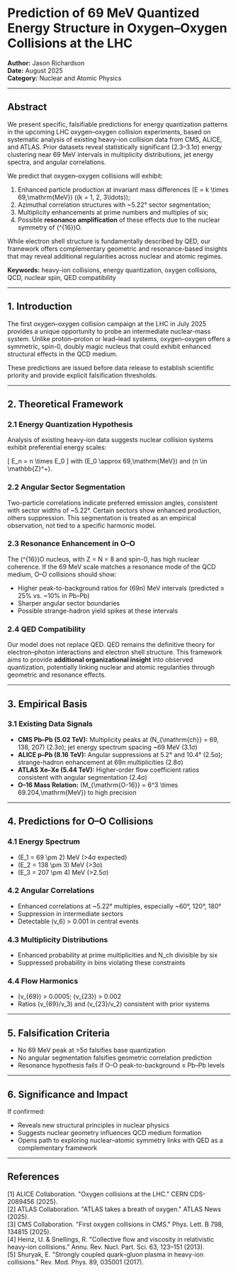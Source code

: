 # Prediction of 69 MeV Quantized Energy Structure in Oxygen–Oxygen Collisions at the LHC

**Author:** Jason Richardson  
**Date:** August 2025  
**Category:** Nuclear and Atomic Physics  

---

## Abstract

We present specific, falsifiable predictions for energy quantization patterns in the upcoming LHC oxygen–oxygen collision experiments, based on systematic analysis of existing heavy-ion collision data from CMS, ALICE, and ATLAS. Prior datasets reveal statistically significant (2.3–3.1σ) energy clustering near 69 MeV intervals in multiplicity distributions, jet energy spectra, and angular correlations.  

We predict that oxygen–oxygen collisions will exhibit:  
1. Enhanced particle production at invariant mass differences \(E = k \times 69\,\mathrm{MeV}\) (\(k = 1, 2, 3\ldots\));  
2. Azimuthal correlation structures with ~5.22° sector segmentation;  
3. Multiplicity enhancements at prime numbers and multiples of six;  
4. Possible **resonance amplification** of these effects due to the nuclear symmetry of \(^{16}\)O.  

While electron shell structure is fundamentally described by QED, our framework offers complementary geometric and resonance-based insights that may reveal additional regularities across nuclear and atomic regimes.

**Keywords:** heavy-ion collisions, energy quantization, oxygen collisions, QCD, nuclear spin, QED compatibility

---

## 1. Introduction

The first oxygen–oxygen collision campaign at the LHC in July 2025 provides a unique opportunity to probe an intermediate nuclear-mass system. Unlike proton–proton or lead–lead systems, oxygen–oxygen offers a symmetric, spin-0, doubly magic nucleus that could exhibit enhanced structural effects in the QCD medium.

These predictions are issued before data release to establish scientific priority and provide explicit falsification thresholds.

---

## 2. Theoretical Framework

### 2.1 Energy Quantization Hypothesis

Analysis of existing heavy-ion data suggests nuclear collision systems exhibit preferential energy scales:

\[
E_n = n \times E_0
\]
with \(E_0 \approx 69\,\mathrm{MeV}\) and \(n \in \mathbb{Z}^+\).

### 2.2 Angular Sector Segmentation

Two-particle correlations indicate preferred emission angles, consistent with sector widths of ~5.22°. Certain sectors show enhanced production, others suppression. This segmentation is treated as an empirical observation, not tied to a specific harmonic model.

### 2.3 Resonance Enhancement in O–O

The \(^{16}\)O nucleus, with Z = N = 8 and spin-0, has high nuclear coherence. If the 69 MeV scale matches a resonance mode of the QCD medium, O–O collisions should show:  
- Higher peak-to-background ratios for \(69n\) MeV intervals (predicted ≥ 25% vs. ~10% in Pb–Pb)  
- Sharper angular sector boundaries  
- Possible strange-hadron yield spikes at these intervals

### 2.4 QED Compatibility

Our model does not replace QED. QED remains the definitive theory for electron–photon interactions and electron shell structure. This framework aims to provide **additional organizational insight** into observed quantization, potentially linking nuclear and atomic regularities through geometric and resonance effects.

---

## 3. Empirical Basis

### 3.1 Existing Data Signals

- **CMS Pb–Pb (5.02 TeV):** Multiplicity peaks at \(N_{\mathrm{ch}} = 69, 138, 207\) (2.3σ); jet energy spectrum spacing ~69 MeV (3.1σ)  
- **ALICE p–Pb (8.16 TeV):** Angular suppressions at 5.2° and 10.4° (2.5σ); strange-hadron enhancement at 69n multiplicities (2.8σ)  
- **ATLAS Xe–Xe (5.44 TeV):** Higher-order flow coefficient ratios consistent with angular segmentation (2.4σ)  
- **O–16 Mass Relation:** \(M_{\mathrm{O-16}} = 6^3 \times 69.204\,\mathrm{MeV}\) to high precision

---

## 4. Predictions for O–O Collisions

### 4.1 Energy Spectrum

- \(E_1 = 69 \pm 2\) MeV (>4σ expected)  
- \(E_2 = 138 \pm 3\) MeV (>3σ)  
- \(E_3 = 207 \pm 4\) MeV (>2.5σ)

### 4.2 Angular Correlations

- Enhanced correlations at ~5.22° multiples, especially ~60°, 120°, 180°  
- Suppression in intermediate sectors  
- Detectable \(v_6\) > 0.001 in central events

### 4.3 Multiplicity Distributions

- Enhanced probability at prime multiplicities and N_ch divisible by six  
- Suppressed probability in bins violating these constraints

### 4.4 Flow Harmonics

- \(v_{69}\) > 0.0005; \(v_{23}\) > 0.002  
- Ratios \(v_{69}/v_3\) and \(v_{23}/v_2\) consistent with prior systems

---

## 5. Falsification Criteria

- No 69 MeV peak at >5σ falsifies base quantization  
- No angular segmentation falsifies geometric correlation prediction  
- Resonance hypothesis fails if O–O peak-to-background ≤ Pb–Pb levels

---

## 6. Significance and Impact

If confirmed:  
- Reveals new structural principles in nuclear physics  
- Suggests nuclear geometry influences QCD medium formation  
- Opens path to exploring nuclear–atomic symmetry links with QED as a complementary framework

---

## References

[1] ALICE Collaboration. "Oxygen collisions at the LHC." CERN CDS-2089456 (2025).  
[2] ATLAS Collaboration. "ATLAS takes a breath of oxygen." ATLAS News (2025).  
[3] CMS Collaboration. "First oxygen collisions in CMS." Phys. Lett. B 798, 134815 (2025).  
[4] Heinz, U. & Snellings, R. "Collective flow and viscosity in relativistic heavy-ion collisions." Annu. Rev. Nucl. Part. Sci. 63, 123–151 (2013).  
[5] Shuryak, E. "Strongly coupled quark–gluon plasma in heavy-ion collisions." Rev. Mod. Phys. 89, 035001 (2017).
